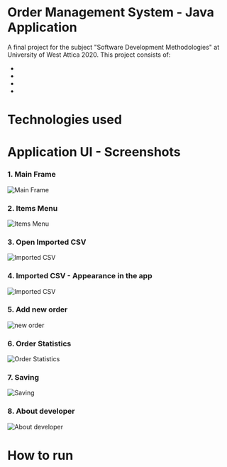 # Order Management System - Java Application

A final project for the subject "Software Development Methodologies" at University of West Attica 2020. 
This project consists of: 

*
*
*
*


# Technologies used 


# Application UI - Screenshots

### 1. Main Frame
![Main Frame](https://user-images.githubusercontent.com/87998374/230890580-a158002c-d6e5-48f2-868b-d5acde69d8a3.png)

### 2. Items Menu
![Items Menu](https://user-images.githubusercontent.com/87998374/230891739-9764e4a8-8558-454b-8ebc-69089969a914.png)

### 3. Open Imported CSV
![Imported CSV](https://user-images.githubusercontent.com/87998374/230892000-fdb24ef3-e138-48ca-8460-b281f1f087d3.png)

### 4. Imported CSV - Appearance in the app
![Imported CSV](https://user-images.githubusercontent.com/87998374/230892052-0f99ff36-c891-4d0b-b3e6-1cb1333a4099.png)

### 5. Add new order
![new order](https://user-images.githubusercontent.com/87998374/230892169-d0b5be37-6e9a-4833-8efb-309ee780659f.png)

### 6. Order Statistics
![Order Statistics](https://user-images.githubusercontent.com/87998374/230892359-627937da-7e4b-428c-8e70-640da1114416.png)

### 7. Saving
![Saving](https://user-images.githubusercontent.com/87998374/230892468-a7d1144e-28cf-4f39-a926-50289021b822.png)

### 8. About developer
![About developer](https://user-images.githubusercontent.com/87998374/230892631-87ee37d1-eec5-4940-b148-e626b2146703.png)


# How to run 







